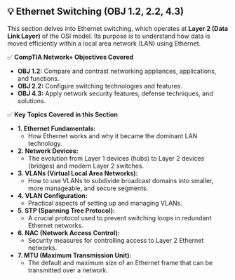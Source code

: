 ## 💡 Ethernet Switching (OBJ 1.2, 2.2, 4.3)

This section delves into Ethernet switching, which operates at **Layer 2 (Data Link Layer)** of the OSI model. Its purpose is to understand how data is moved efficiently within a local area network (LAN) using Ethernet.

✅ **CompTIA Network+ Objectives Covered**
- **OBJ 1.2:** Compare and contrast networking appliances, applications, and functions.
- **OBJ 2.2:** Configure switching technologies and features.
- **OBJ 4.3:** Apply network security features, defense techniques, and solutions.

✅ **Key Topics Covered in this Section**
- **1. Ethernet Fundamentals:**
  - How Ethernet works and why it became the dominant LAN technology.
- **2. Network Devices:**
  - The evolution from Layer 1 devices (hubs) to Layer 2 devices (bridges) and modern Layer 2 switches.
- **3. VLANs (Virtual Local Area Networks):**
  - How to use VLANs to subdivide broadcast domains into smaller, more manageable, and secure segments.
- **4. VLAN Configuration:**
  - Practical aspects of setting up and managing VLANs.
- **5. STP (Spanning Tree Protocol):**
  - A crucial protocol used to prevent switching loops in redundant Ethernet networks.
- **6. NAC (Network Access Control):**
  - Security measures for controlling access to Layer 2 Ethernet networks.
- **7. MTU (Maximum Transmission Unit):**
  - The default and maximum size of an Ethernet frame that can be transmitted over a network.